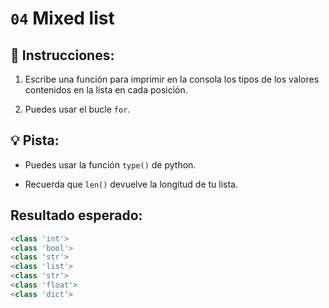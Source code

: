 # `04` Mixed list

## 📝 Instrucciones:

1. Escribe una función para imprimir en la consola los tipos de los valores contenidos en la lista en cada posición.

2. Puedes usar el bucle `for`.

## 💡 Pista:

- Puedes usar la función `type()` de python.

- Recuerda que `len()` devuelve la longitud de tu lista.

## Resultado esperado:

```py
<class 'int'>
<class 'bool'>
<class 'str'>
<class 'list'>
<class 'str'>
<class 'float'>
<class 'dict'>
```


